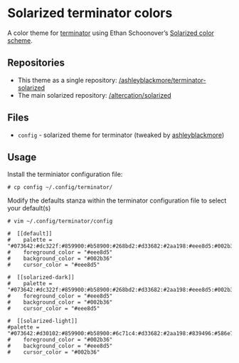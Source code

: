 # Solarized terminator colors

A color theme for [terminator](http://www.tenshu.net/terminator/) using Ethan Schoonover’s [Solarized color scheme](http://ethanschoonover.com/solarized).

## Repositories
  * This theme as a single repository: [/ashleyblackmore/terminator-solarized](https://github.com/ashleyblackmore/terminator-solarized)
  * The main solarized repository: [/altercation/solarized](https://github.com/altercation/solarized)

## Files
  * `config` -  solarized theme for terminator (tweaked by [ashleyblackmore](https://github.com/ashleyblackmore))

## Usage
Install the terminiator configuration file:

    # cp config ~/.config/terminator/

Modify the defaults stanza within the terminator configuration file to select your default(s)

    # vim ~/.config/terminator/config

    #  [[default]]
    #    palette = "#073642:#dc322f:#859900:#b58900:#268bd2:#d33682:#2aa198:#eee8d5:#002b36:#cb4b16:#586e75:#657b83:#839496:#6c71c4:#93a1a1:#fdf6e3"
    #    foreground_color = "#eee8d5"
    #    background_color = "#002b36"
    #    cursor_color = "#eee8d5"

    #  [[solarized-dark]]
    #    palette = "#073642:#dc322f:#859900:#b58900:#268bd2:#d33682:#2aa198:#eee8d5:#002b36:#cb4b16:#586e75:#657b83:#839496:#6c71c4:#93a1a1:#fdf6e3"
    #    foreground_color = "#eee8d5"
    #    background_color = "#002b36"
    #    cursor_color = "#eee8d5"

    #  [[solarized-light]]
    #palette = "#073642:#d30102:#859900:#b58900:#6c71c4:#d33682:#2aa198:#839496:#586e75:#cb4b16:#859900:#b58900:#268bd2:#dc322f:#2aa198:#93a1a1"
    #    foreground_color = "#002b36"
    #    background_color = "#eee8d5"
    #    cursor_color = "#002b36"
